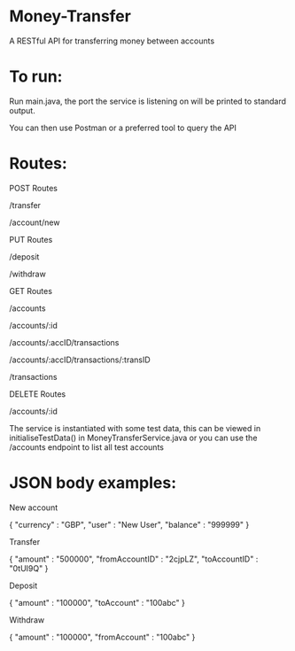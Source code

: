 # Money-Transfer
A RESTful API for transferring money between accounts

# To run:

Run main.java, the port the service is listening on will be printed to standard output.

You can then use Postman or a preferred tool to query the API

# Routes:

  POST Routes
  
  /transfer
  
  /account/new
  
  PUT Routes
  
  /deposit
  
  /withdraw
  
  GET Routes
  
  /accounts
  
  /accounts/:id
  
  /accounts/:accID/transactions
  
  /accounts/:accID/transactions/:transID
  
  /transactions
  
  DELETE Routes
  
  /accounts/:id
  
  The service is instantiated with some test data, this can be viewed in initialiseTestData() in MoneyTransferService.java
  or you can use the /accounts endpoint to list all test accounts


# JSON body examples:

New account

{
 "currency" : "GBP",
 "user" : "New User",
 "balance" : "999999"
}

Transfer

{
 "amount" : "500000",
 "fromAccountID" : "2cjpLZ",
 "toAccountID" : "0tUI9Q"
}

Deposit

{
 "amount" : "100000",
 "toAccount" : "100abc"
}


Withdraw

{
 "amount" : "100000",
 "fromAccount" : "100abc"
}
